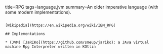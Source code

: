 title=RPG
tags=language,jvm
summary=An older imperative language (with some modern implementations).
~~~~~~

[Wikipedia](https://en.wikipedia.org/wiki/IBM_RPG)

## Implementations

* (JVM) [JaRIKo](https://github.com/smeup/jariko): a JAva virtual machine Rpg Interpreter written in KOtlin
